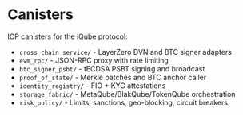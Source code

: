 # Canisters

ICP canisters for the iQube protocol:

- `cross_chain_service/` - LayerZero DVN and BTC signer adapters
- `evm_rpc/` - JSON-RPC proxy with rate limiting
- `btc_signer_psbt/` - tECDSA PSBT signing and broadcast
- `proof_of_state/` - Merkle batches and BTC anchor caller
- `identity_registry/` - FIO + KYC attestations
- `storage_fabric/` - MetaQube/BlakQube/TokenQube orchestration
- `risk_policy/` - Limits, sanctions, geo-blocking, circuit breakers
